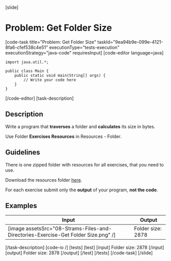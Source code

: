 [slide]
# Problem: Get Folder Size
[code-task title="Problem: Get Folder Size" taskId="9ea94b9e-099e-4121-8fa6-cfef538c4e51" executionType="tests-execution" executionStrategy="java-code" requiresInput]
[code-editor language=java]
```
import java.util.*;

public class Main {
    public static void main(String[] args) {
        // Write your code here
    }
}
```
[/code-editor]
[task-description]
## Description
Write a program that **traverses** a folder and **calculates** its size in bytes.

Use Folder **Exercises Resources** in Resources - Folder.

## Guidelines
There is one zipped folder with resources for all exercises, that you need to use. 

Download the resources folder [here](https://mega.nz/file/nIwjSaKQ#KQpc5igeWhk70YWHwrA7QRqqyAySVW5xap-dxwFULgU).

For each exercise submit only the **output** of your program, **not the code**.


## Examples
| **Input** | **Output** |
| --- | --- |
| [image assetsSrc="08-Strams-Files-and-Directories-Exercise-Get Folder Size.png" /] | Folder size: 2878 |

[/task-description]
[code-io /]
[tests]
[test]
[input]
Folder size: 2878
[/input]
[output]
Folder size: 2878
[/output]
[/test]
[/tests]
[/code-task]
[/slide]